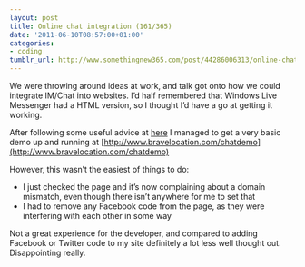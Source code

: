```yaml
---
layout: post
title: Online chat integration (161/365)
date: '2011-06-10T08:57:00+01:00'
categories:
- coding
tumblr_url: http://www.somethingnew365.com/post/44286006313/online-chat-integration-161365
---
```

We were throwing around ideas at work, and talk got onto how we could integrate IM/Chat into websites. I’d half remembered that Windows Live Messenger had a HTML version, so I thought I’d have a go at getting it working.

After following some useful advice at [here](http://windowsteamblog.com/windows_live/b/developer/archive/2010/11/03/introducing-the-messenger-connect-chat-control.aspx) I managed to get a very basic demo up and running at [http://www.bravelocation.com/chatdemo](http://www.bravelocation.com/chatdemo)

However, this wasn’t the easiest of things to do:

* I just checked the page and it’s now complaining about a domain mismatch, even though there isn’t anywhere for me to set that
* I had to remove any Facebook code from the page, as they were interfering with each other in some way

Not a great experience for the developer, and compared to adding Facebook or Twitter code to my site definitely a lot less well thought out. Disappointing really. 
